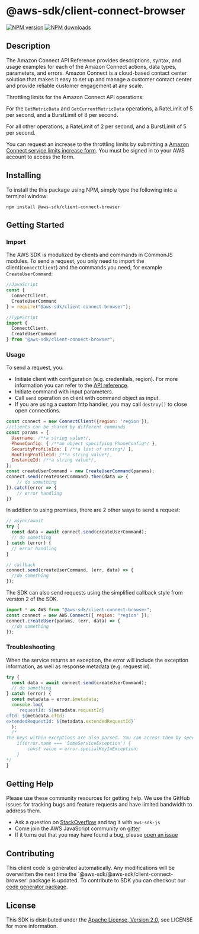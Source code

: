 # @aws-sdk/client-connect-browser

[![NPM version](https://img.shields.io/npm/v/@aws-sdk/client-connect-browser/preview.svg)](https://www.npmjs.com/package/@aws-sdk/client-connect-browser)
[![NPM downloads](https://img.shields.io/npm/dm/@aws-sdk/client-connect-browser.svg)](https://www.npmjs.com/package/@aws-sdk/client-connect-browser)

## Description

<p>The Amazon Connect API Reference provides descriptions, syntax, and usage examples for each of the Amazon Connect actions, data types, parameters, and errors. Amazon Connect is a cloud-based contact center solution that makes it easy to set up and manage a customer contact center and provide reliable customer engagement at any scale.</p> <p>Throttling limits for the Amazon Connect API operations:</p> <p>For the <code>GetMetricData</code> and <code>GetCurrentMetricData</code> operations, a RateLimit of 5 per second, and a BurstLimit of 8 per second.</p> <p>For all other operations, a RateLimit of 2 per second, and a BurstLimit of 5 per second.</p> <p>You can request an increase to the throttling limits by submitting a <a href="https://console.aws.amazon.com/support/home#/case/create?issueType=service-limit-increase">Amazon Connect service limits increase form</a>. You must be signed in to your AWS account to access the form.</p>

## Installing

To install the this package using NPM, simply type the following into a terminal window:

```
npm install @aws-sdk/client-connect-browser
```

## Getting Started

### Import

The AWS SDK is modulized by clients and commands in CommonJS modules. To send a request, you only need to import the client(`ConnectClient`) and the commands you need, for example `CreateUserCommand`:

```javascript
//JavaScript
const {
  ConnectClient,
  CreateUserCommand
} = require("@aws-sdk/client-connect-browser");
```

```javascript
//TypeScript
import {
  ConnectClient,
  CreateUserCommand
} from "@aws-sdk/client-connect-browser";
```

### Usage

To send a request, you:

- Initiate client with configuration (e.g. credentials, region). For more information you can refer to the [API reference][].
- Initiate command with input parameters.
- Call `send` operation on client with command object as input.
- If you are using a custom http handler, you may call `destroy()` to close open connections.

```javascript
const connect = new ConnectClient({region: 'region'});
//clients can be shared by different commands
const params = {
  Username: /**a string value*/,
  PhoneConfig: { /**an object specifying PhoneConfig*/ },
  SecurityProfileIds: [ /**a list of string*/ ],
  RoutingProfileId: /**a string value*/,
  InstanceId: /**a string value*/,
};
const createUserCommand = new CreateUserCommand(params);
connect.send(createUserCommand).then(data => {
    // do something
}).catch(error => {
    // error handling
})
```

In addition to using promises, there are 2 other ways to send a request:

```javascript
// async/await
try {
  const data = await connect.send(createUserCommand);
  // do something
} catch (error) {
  // error handling
}
```

```javascript
// callback
connect.send(createUserCommand, (err, data) => {
  //do something
});
```

The SDK can also send requests using the simplified callback style from version 2 of the SDK.

```javascript
import * as AWS from "@aws-sdk/client-connect-browser";
const connect = new AWS.Connect({ region: "region" });
connect.createUser(params, (err, data) => {
  //do something
});
```

### Troubleshooting

When the service returns an exception, the error will include the exception information, as well as response metadata (e.g. request id).

```javascript
try {
  const data = await connect.send(createUserCommand);
  // do something
} catch (error) {
  const metadata = error.$metadata;
  console.log(
    `requestId: ${metadata.requestId}
cfId: ${metadata.cfId}
extendedRequestId: ${metadata.extendedRequestId}`
  );
  /*
The keys within exceptions are also parsed. You can access them by specifying exception names:
    if(error.name === 'SomeServiceException') {
        const value = error.specialKeyInException;
    }
*/
}
```

## Getting Help

Please use these community resources for getting help. We use the GitHub issues for tracking bugs and feature requests and have limited bandwidth to address them.

- Ask a question on [StackOverflow](https://stackoverflow.com/questions/tagged/aws-sdk-js) and tag it with `aws-sdk-js`
- Come join the AWS JavaScript community on [gitter](https://gitter.im/aws/aws-sdk-js-v3)
- If it turns out that you may have found a bug, please [open an issue](https://github.com/aws/aws-sdk-js-v3/issues)

## Contributing

This client code is generated automatically. Any modifications will be overwritten the next time the `@aws-sdk/@aws-sdk/client-connect-browser' package is updated. To contribute to SDK you can checkout our [code generator package][].

## License

This SDK is distributed under the
[Apache License, Version 2.0](http://www.apache.org/licenses/LICENSE-2.0),
see LICENSE for more information.

[code generator package]: https://github.com/aws/aws-sdk-js-v3/tree/master/packages/service-types-generator
[api reference]: https://docs.aws.amazon.com/AWSJavaScriptSDK/latest/
